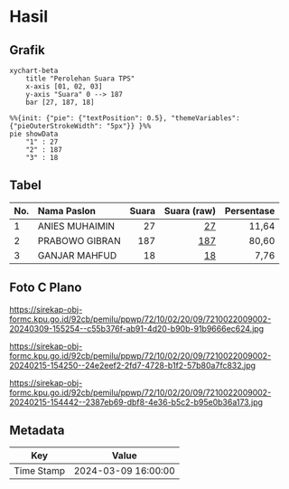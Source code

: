 # Hasil

## Grafik

```mermaid
xychart-beta
    title "Perolehan Suara TPS"
    x-axis [01, 02, 03]
    y-axis "Suara" 0 --> 187
    bar [27, 187, 18]
```

```mermaid
%%{init: {"pie": {"textPosition": 0.5}, "themeVariables": {"pieOuterStrokeWidth": "5px"}} }%%
pie showData
    "1" : 27
    "2" : 187
    "3" : 18
```

## Tabel

| No. | Nama Paslon    | Suara | Suara (raw) | Persentase |
|:--- |:-------------- | -----:| -----------:| ----------:|
| 1   | ANIES MUHAIMIN | 27    | [27][p-1]   | 11,64      |
| 2   | PRABOWO GIBRAN | 187   | [187][p-2]  | 80,60      |
| 3   | GANJAR MAHFUD  | 18    | [18][p-3]   | 7,76       |


[p-1]: https://github.com/gigit-pemilu/pemilu-2024-72-sulawesi-tengah/blob/main/pilpres/hitung-suara/sub/72-sulawesi-tengah/sub/10-sigi/sub/02-palolo/sub/2009-sintuwu/sub/002-tps/sub/paslon-1.txt
[p-2]: https://github.com/gigit-pemilu/pemilu-2024-72-sulawesi-tengah/blob/main/pilpres/hitung-suara/sub/72-sulawesi-tengah/sub/10-sigi/sub/02-palolo/sub/2009-sintuwu/sub/002-tps/sub/paslon-2.txt
[p-3]: https://github.com/gigit-pemilu/pemilu-2024-72-sulawesi-tengah/blob/main/pilpres/hitung-suara/sub/72-sulawesi-tengah/sub/10-sigi/sub/02-palolo/sub/2009-sintuwu/sub/002-tps/sub/paslon-3.txt

## Foto C Plano

https://sirekap-obj-formc.kpu.go.id/92cb/pemilu/ppwp/72/10/02/20/09/7210022009002-20240309-155254--c55b376f-ab91-4d20-b90b-91b9666ec624.jpg

https://sirekap-obj-formc.kpu.go.id/92cb/pemilu/ppwp/72/10/02/20/09/7210022009002-20240215-154250--24e2eef2-2fd7-4728-b1f2-57b80a7fc832.jpg

https://sirekap-obj-formc.kpu.go.id/92cb/pemilu/ppwp/72/10/02/20/09/7210022009002-20240215-154442--2387eb69-dbf8-4e36-b5c2-b95e0b36a173.jpg


## Metadata

| Key        | Value               |
| ---------- | ------------------- |
| Time Stamp | 2024-03-09 16:00:00 |



